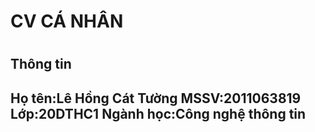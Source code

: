<h1>CV CÁ NHÂN<h1>
<h2>Thông tin<h2>
Họ tên:Lê Hồng Cát Tường
MSSV:2011063819
Lớp:20DTHC1
Ngành học:Công nghệ thông tin
